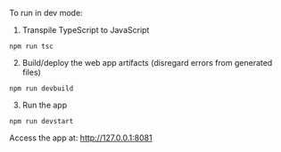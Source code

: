 To run in dev mode:

1. Transpile TypeScript to JavaScript
```
npm run tsc
```

2. Build/deploy the web app artifacts (disregard errors from generated files)
```
npm run devbuild
```

3. Run the app
```
npm run devstart
```

Access the app at: http://127.0.0.1:8081
